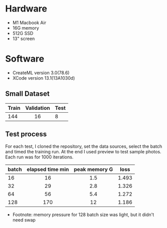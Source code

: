 # Hardware
* M1 Macbook Air
* 16G memory
* 512G SSD
* 13" screen

# Software
* CreateML version 3.0(78.6)
* XCode version 13.1(13A1030d) 

## Small Dataset
|Train	 | Validation | Test |
|--------|:----------:|:-----|
|144	   |16          |	8    |


## Test process

For each test, I cloned the repository, set the data sources, select the batch and timed the training run. At the end I used preview to test sample photos. Each run was for 1000 iterations.


|batch	 | elapsed time min | peak memory G | loss |
|--------|:----------------:|:-------------:|------|
|16	     |16                |	1.5           |1.493 |
|32      |29                | 2.8           |1.326 |
|64      |56                |5.4            |1.272 |
|128     |170               |12             |1.186 |

* Footnote: memory pressure for 128 batch size was light, but it didn't need swap
